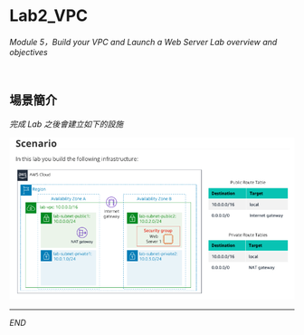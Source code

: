 # Lab2_VPC

_Module 5，Build your VPC and Launch a Web Server Lab overview and objectives_

<br>

## 場景簡介

_完成 Lab 之後會建立如下的設施_

![](images/img_45.png)

___

_END_